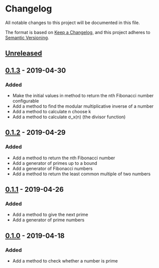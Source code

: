# Changelog
All notable changes to this project will be documented in this file.

The format is based on [Keep a Changelog](https://keepachangelog.com/en/1.0.0/),
and this project adheres to [Semantic Versioning](https://semver.org/spec/v2.0.0.html).

## [Unreleased]

## [0.1.3] - 2019-04-30
### Added
- Make the initial values in method to return the nth Fibonacci number configurable
- Add a method to find the modular multiplicative inverse of a number
- Add a method to calculate n choose k
- Add a method to calculate σ_x(n) (the divisor function)

## [0.1.2] - 2019-04-29
### Added
- Add a method to return the nth Fibonacci number
- Add a generator of primes up to a bound
- Add a generator of Fibonacci numbers
- Add a method to return the least common multiple of two numbers

## [0.1.1] - 2019-04-26
### Added
- Add a method to give the next prime
- Add a generator of prime numbers

## [0.1.0] - 2019-04-18
### Added
- Add a method to check whether a number is prime

[unreleased]: https://github.com/spapanik/mathlib/compare/v0.1.3...master
[0.1.3]: https://github.com/spapanik/mathlib/compare/v0.1.2...v0.1.3
[0.1.2]: https://github.com/spapanik/mathlib/compare/v0.1.1...v0.1.2
[0.1.1]: https://github.com/spapanik/mathlib/compare/v0.1.0...v0.1.1
[0.1.0]: https://github.com/spapanik/mathlib/releases/tag/v0.1.0
